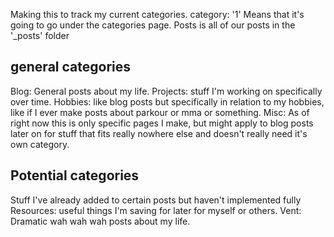 Making this to track my current categories.
category: '1' Means that it's going to go under the categories page.
Posts is all of our posts in the '_posts' folder
## general categories
Blog: General posts about my life.
Projects: stuff I'm working on specifically over time.
Hobbies: like blog posts but specifically in relation to my hobbies, like if I ever make posts about parkour or mma or something.
Misc: As of right now this is only specific pages I make, but might apply to blog posts later on for stuff that fits really nowhere else and doesn't really need it's own category.
## Potential categories
Stuff I've already added to certain posts but haven't implemented fully
Resources: useful things I'm saving for later for myself or others.
Vent: Dramatic wah wah wah posts about my life.